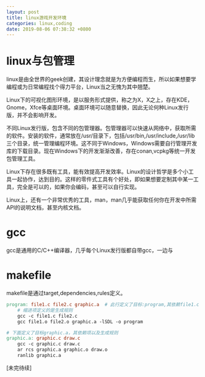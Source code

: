 ```yaml
---
layout: post
title: linux游戏开发环境
categories: linux,coding
date: 2019-08-06 07:38:32 +0800
---
```

# linux与包管理
linux是由全世界的geek创建，其设计理念就是为方便编程而生，所以如果想要学编程或为日常编程找个得力平台，Linux当之无愧为其中翘楚。

Linux下的可视化图形环境，是以服务形式提供，称之为X，X之上，存在KDE，Gnome，Xfce等桌面环境。桌面环境可以随意替换，因此无论何种Linux发行版，并不会影响开发。

不同Linux发行版，包含不同的包管理器。包管理器可以快速从网络中，获取所需的软件。安装的软件，通常放在/usr/目录下，包括/usr/bin,/usr/include,/usr/lib 三个目录，统一管理编程环境。这不同于Windows，Windows需要自行管理开发库的下载目录。现在Windows下的开发渐渐改善，存在conan,vcpkg等统一开发包管理工具。

Linux下存在很多既有工具，能有效提高开发效率。Linux的设计哲学是多个小工具一起协作，达到目的。这样的零件式工具有个好处，即如果想要定制其中某一工具，完全是可以的，如果你会编码，甚至可以自行实现。

Linux上，还有一个非常优秀的工具，man，man几乎能获取任何你在开发中所需API的说明文档，甚至内核文档。

# gcc
gcc是通用的C/C++编译器，几乎每个Linux发行版都自带gcc，一边与

# makefile
makefile是通过target,dependencies,rules定义。
```makefile
program: file1.c file2.c graphic.a  # 此行定义了目标:program,其依赖file1.c,file2.c,graphic.a三项。当要生成program时，如果其依赖发生变化，则会同时重新编译依赖项。
    # 缩进项定义的是生成规则
    gcc -c file1.c file2.c
    gcc file1.o file2.o graphic.a -lSDL -o program

# 下面定义了目标graphic.a，其依赖项以及生成规则
graphic.a: graphic.c draw.c
    gcc -c graphic.c draw.c 
    ar rcs graphic.a graphic.o draw.o
    ranlib graphic.a
```
[未完待续]
